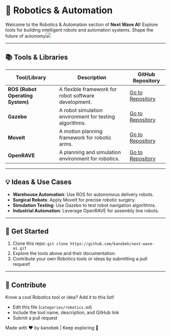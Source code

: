 # 🤖 Robotics & Automation

Welcome to the Robotics & Automation section of **Next Wave AI**! Explore tools for building intelligent robots and automation systems. Shape the future of autonomy![](https://www.nsf.gov/focus-areas/artificial-intelligence)

---

## 📚 Tools & Libraries

| Tool/Library | Description | GitHub Repository |
| --- | --- | --- |
| **ROS (Robot Operating System)** | A flexible framework for robot software development. | [Go to Repository](https://github.com/ros/ros) |
| **Gazebo** | A robot simulation environment for testing algorithms. | [Go to Repository](https://github.com/osrf/gazebo) |
| **MoveIt** | A motion planning framework for robotic arms. | [Go to Repository](https://github.com/ros-planning/moveit) |
| **OpenRAVE** | A planning and simulation environment for robotics. | [Go to Repository](https://github.com/rdiankov/openrave) |

---

## 💡 Ideas & Use Cases

- **Warehouse Automation**: Use ROS for autonomous delivery robots.
- **Surgical Robots**: Apply MoveIt for precise robotic surgery.
- **Simulation Testing**: Use Gazebo to test robot navigation algorithms.
- **Industrial Automation**: Leverage OpenRAVE for assembly line robots.

---

## 🚀 Get Started

1. Clone this repo: `git clone https://github.com/kanobek/next-wave-ai.git`
2. Explore the tools above and their documentation.
3. Contribute your own Robotics tools or ideas by submitting a pull request!

---

## 🤝 Contribute

Know a cool Robotics tool or idea? Add it to this list!

- Edit this file (`categories/robotics.md`)
- Include the tool name, description, and GitHub link
- Submit a pull request

Made with ❤️ by kanobek | Keep exploring 🌊
